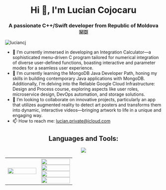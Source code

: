 <h1 align="center">Hi 👋, I'm Lucian Cojocaru</h1>
<h3 align="center">A passionate C++/Swift developer from Republic of Moldova 🇲🇩 </h3>
<p align="left"> <img src="https://komarev.com/ghpvc/?username=luciancj&label=Profile%20views&color=0e75b6&style=flat" alt="luciancj" /> </p>
<ul>
  <li>🔭 I’m currently immersed in developing an Integration Calculator—a sophisticated menu-driven C program tailored for numerical integration of diverse user-defined functions, boasting interactive and parameter modes for a seamless user experience.</li>
  <li>🌱 I’m currently learning the MongoDB Java Developer Path, honing my skills in building contemporary Java applications with MongoDB. Additionally, I'm delving into the Reliable Google Cloud Infrastructure: Design and Process course, exploring aspects like user roles, microservice design, DevOps automation, and storage solutions.</li>
  <li>👯 I’m looking to collaborate on innovative projects, particularly an app that utilizes augmented reality to detect art posters and transforms them into dynamic, interactive videos—bringing artwork to life in a unique and engaging way.</li>
  <li>📫 How to reach me: <a href="mailto:lucian.private@icloud.com">lucian.private@icloud.com</a></li>
</ul>
<h2 align="center">Languages and Tools:</h2>
<p align="center">
  <a href="https://skillicons.dev">
    <img src="https://skillicons.dev/icons?i=githubactions,latex,arduino,cmake,swift,html,ai,gcp,cpp,c,python,mysql,r" />
  </a>
</p>
<table>
  <tr>
    <td width="50%">
      <a href="https://github-readme-stats.vercel.app/api?username=lucian&show_icons=true">
        <img width="100%" align="right" src="https://github.com/luciancj/luciancj/assets/72004477/8711fe24-e105-455f-9f1c-e964851dd4d9" />
      </a>
    </td>
    <td width="50%">
      <a href="https://github-readme-stats.vercel.app/api?username=lucian&show_icons=true">
        <img width="100%" align="left" src="https://github-readme-stats.vercel.app/api?username=luciancj&show_icons=true&theme=shadow_green&bg_color=00000000&text_color=ffffff" />
        <img width="100%" align="left" src="https://github-readme-stats.vercel.app/api/top-langs/?username=luciancj&layout=compact&show_icons=true&theme=shadow_green&bg_color=00000000&text_color=ffffff" />
        <img width="100%" align="left" src="https://github-readme-stats.vercel.app/api/pin/?username=luciancj&repo=Integration-calculator&theme=shadow_green&bg_color=00000000&text_color=ffffff&show_owner=true" />
        <img width="100%" align="left" src="https://github-readme-stats.vercel.app/api/pin/?username=luciancj&repo=Basics-of-Programming&theme=shadow_green&bg_color=00000000&text_color=ffffff&show_owner=true" />
      </a>
    </td>
  </tr>
</table>



